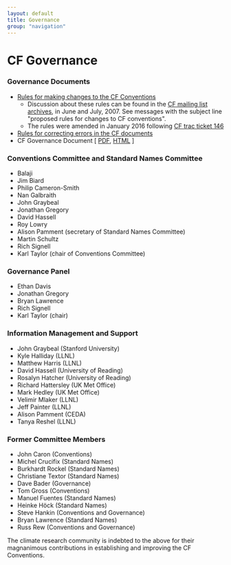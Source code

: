 ```yaml
---
layout: default
title: Governance
group: "navigation"
---
```


# CF Governance

### Governance Documents

* [Rules for making changes to the CF Conventions][rules]
  * Discussion about these rules can be found in the [CF mailing list archives][mail], in June and July, 2007. See messages with the subject line "proposed rules for changes to CF conventions".
  * The rules were amended in January 2016 following [CF trac ticket 146][ticket146]
* [Rules for correcting errors in the CF documents][errors]
* CF Governance Document  \[ [PDF][pdf], [HTML][html] \]
 
### Conventions Committee and Standard Names Committee

* Balaji
* Jim Biard
* Philip Cameron-Smith
* Nan Galbraith
* John Graybeal
* Jonathan Gregory
* David Hassell
* Roy Lowry
* Alison Pamment (secretary of Standard Names Committee)
* Martin Schultz
* Rich Signell
* Karl Taylor (chair of Conventions Committee)
 
### Governance Panel

* Ethan Davis
* Jonathan Gregory
* Bryan Lawrence
* Rich Signell
* Karl Taylor (chair)

### Information Management and Support

* John Graybeal (Stanford University)
* Kyle Halliday (LLNL)
* Matthew Harris (LLNL)
* David Hassell (University of Reading)
* Rosalyn Hatcher (University of Reading)
* Richard Hattersley (UK Met Office)
* Mark Hedley (UK Met Office)
* Velimir Mlaker (LLNL)
* Jeff Painter (LLNL)
* Alison Pamment (CEDA)
* Tanya Reshel (LLNL)

### Former Committee Members

* John Caron (Conventions)
* Michel Crucifix (Standard Names)
* Burkhardt Rockel (Standard Names)
* Christiane Textor (Standard Names)
* Dave Bader (Governance)
* Tom Gross (Conventions)
* Manuel Fuentes (Standard Names)
* Heinke Höck (Standard Names)
* Steve Hankin (Conventions and Governance)
* Bryan Lawrence (Standard Names)
* Russ Rew (Conventions and Governance)

The climate research community is indebted to the above for their magnanimous contributions in establishing and improving the CF Conventions.

[rules]: rules.html
[errors]: errors.html
[mail]: http://mailman.cgd.ucar.edu/pipermail/cf-metadata
[html]: Data/cf-documents/cf-governance/cf2_whitepaper_final.html
[pdf]:  Data/cf-documents/cf-governance/cf2_whitepaper_final.pdf
[ticket146]: http://cf-trac.llnl.gov/trac/ticket/146
